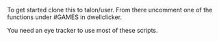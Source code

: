 To get started clone this to talon/user. From there uncomment one of the functions under #GAMES in dwellclicker. 

You need an eye tracker to use most of these scripts.
